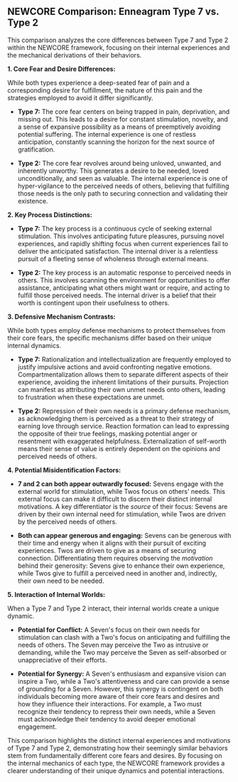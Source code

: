 ## NEWCORE Comparison: Enneagram Type 7 vs. Type 2

This comparison analyzes the core differences between Type 7 and Type 2 within the NEWCORE framework, focusing on their internal experiences and the mechanical derivations of their behaviors.

**1. Core Fear and Desire Differences:**

While both types experience a deep-seated fear of pain and a corresponding desire for fulfillment, the nature of this pain and the strategies employed to avoid it differ significantly.

* **Type 7:** The core fear centers on being trapped in pain, deprivation, and missing out. This leads to a desire for constant stimulation, novelty, and a sense of expansive possibility as a means of preemptively avoiding potential suffering.  The internal experience is one of restless anticipation, constantly scanning the horizon for the next source of gratification.

* **Type 2:** The core fear revolves around being unloved, unwanted, and inherently unworthy. This generates a desire to be needed, loved unconditionally, and seen as valuable.  The internal experience is one of hyper-vigilance to the perceived needs of others, believing that fulfilling those needs is the only path to securing connection and validating their existence.

**2. Key Process Distinctions:**

* **Type 7:** The key process is a continuous cycle of seeking external stimulation. This involves anticipating future pleasures, pursuing novel experiences, and rapidly shifting focus when current experiences fail to deliver the anticipated satisfaction. The internal driver is a relentless pursuit of a fleeting sense of wholeness through external means.

* **Type 2:** The key process is an automatic response to perceived needs in others.  This involves scanning the environment for opportunities to offer assistance, anticipating what others might want or require, and acting to fulfill those perceived needs. The internal driver is a belief that their worth is contingent upon their usefulness to others.

**3. Defensive Mechanism Contrasts:**

While both types employ defense mechanisms to protect themselves from their core fears, the specific mechanisms differ based on their unique internal dynamics.

* **Type 7:**  Rationalization and intellectualization are frequently employed to justify impulsive actions and avoid confronting negative emotions. Compartmentalization allows them to separate different aspects of their experience, avoiding the inherent limitations of their pursuits. Projection can manifest as attributing their own unmet needs onto others, leading to frustration when these expectations are unmet.

* **Type 2:** Repression of their own needs is a primary defense mechanism, as acknowledging them is perceived as a threat to their strategy of earning love through service. Reaction formation can lead to expressing the opposite of their true feelings, masking potential anger or resentment with exaggerated helpfulness. Externalization of self-worth means their sense of value is entirely dependent on the opinions and perceived needs of others.


**4. Potential Misidentification Factors:**

* **7 and 2 can both appear outwardly focused:** Sevens engage with the external world for stimulation, while Twos focus on others' needs. This external focus can make it difficult to discern their distinct internal motivations.  A key differentiator is the *source* of their focus: Sevens are driven by their own internal need for stimulation, while Twos are driven by the perceived needs of others.

* **Both can appear generous and engaging:** Sevens can be generous with their time and energy when it aligns with their pursuit of exciting experiences. Twos are driven to give as a means of securing connection. Differentiating them requires observing the *motivation* behind their generosity: Sevens give to enhance their own experience, while Twos give to fulfill a perceived need in another and, indirectly, their own need to be needed.


**5. Interaction of Internal Worlds:**

When a Type 7 and Type 2 interact, their internal worlds create a unique dynamic.

* **Potential for Conflict:**  A Seven's focus on their own needs for stimulation can clash with a Two's focus on anticipating and fulfilling the needs of others.  The Seven may perceive the Two as intrusive or demanding, while the Two may perceive the Seven as self-absorbed or unappreciative of their efforts.

* **Potential for Synergy:**  A Seven's enthusiasm and expansive vision can inspire a Two, while a Two's attentiveness and care can provide a sense of grounding for a Seven.  However, this synergy is contingent on both individuals becoming more aware of their core fears and desires and how they influence their interactions.  For example, a Two must recognize their tendency to repress their own needs, while a Seven must acknowledge their tendency to avoid deeper emotional engagement.


This comparison highlights the distinct internal experiences and motivations of Type 7 and Type 2, demonstrating how their seemingly similar behaviors stem from fundamentally different core fears and desires. By focusing on the internal mechanics of each type, the NEWCORE framework provides a clearer understanding of their unique dynamics and potential interactions.
